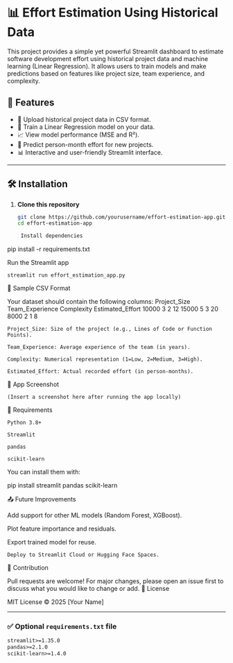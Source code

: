 # 📊 Effort Estimation Using Historical Data

This project provides a simple yet powerful Streamlit dashboard to estimate software development effort using historical project data and machine learning (Linear Regression). It allows users to train models and make predictions based on features like project size, team experience, and complexity.

## 🚀 Features

- 📁 Upload historical project data in CSV format.
- 🧠 Train a Linear Regression model on your data.
- 📈 View model performance (MSE and R²).
- 🔮 Predict person-month effort for new projects.
- 📊 Interactive and user-friendly Streamlit interface.

---

## 🛠️ Installation

1. **Clone this repository**
   ```bash
   git clone https://github.com/yourusername/effort-estimation-app.git
   cd effort-estimation-app

    Install dependencies

pip install -r requirements.txt

Run the Streamlit app

    streamlit run effort_estimation_app.py

📂 Sample CSV Format

Your dataset should contain the following columns:
Project_Size	Team_Experience	Complexity	Estimated_Effort
10000	3	2	12
15000	5	3	20
8000	2	1	8

    Project_Size: Size of the project (e.g., Lines of Code or Function Points).

    Team_Experience: Average experience of the team (in years).

    Complexity: Numerical representation (1=Low, 2=Medium, 3=High).

    Estimated_Effort: Actual recorded effort (in person-months).

📸 App Screenshot

    (Insert a screenshot here after running the app locally)

📌 Requirements

    Python 3.8+

    Streamlit

    pandas

    scikit-learn

You can install them with:

pip install streamlit pandas scikit-learn

📤 Future Improvements

Add support for other ML models (Random Forest, XGBoost).

Plot feature importance and residuals.

Export trained model for reuse.

    Deploy to Streamlit Cloud or Hugging Face Spaces.

🤝 Contribution

Pull requests are welcome! For major changes, please open an issue first to discuss what you would like to change or add.
📜 License

MIT License © 2025 [Your Name]


---

### ✅ Optional `requirements.txt` file

```txt
streamlit>=1.35.0
pandas>=2.1.0
scikit-learn>=1.4.0
